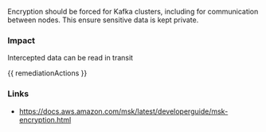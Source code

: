 
Encryption should be forced for Kafka clusters, including for communication between nodes. This ensure sensitive data is kept private.

### Impact
Intercepted data can be read in transit

<!-- DO NOT CHANGE -->
{{ remediationActions }}

### Links
- https://docs.aws.amazon.com/msk/latest/developerguide/msk-encryption.html
        